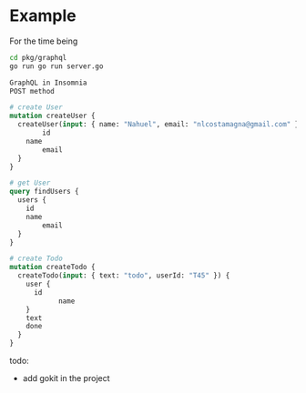 # Example

For the time being

```sh
cd pkg/graphql
go run go run server.go
```

```graphql
GraphQL in Insomnia
POST method

# create User
mutation createUser {
  createUser(input: { name: "Nahuel", email: "nlcostamagna@gmail.com" }) {
		id
    name
		email
  }
}

# get User
query findUsers {
  users {
    id
    name
		email
  }
}

# create Todo
mutation createTodo {
  createTodo(input: { text: "todo", userId: "T45" }) {
    user {
      id
			name
    }
    text
    done
  }
}
```


todo:
 - add gokit in the project